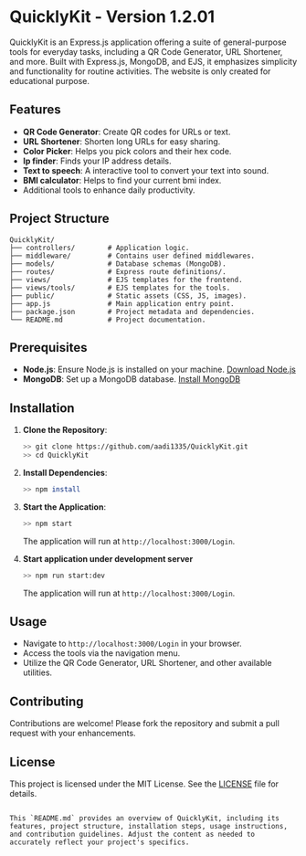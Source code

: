 # QuicklyKit - Version 1.2.01

QuicklyKit is an Express.js application offering a suite of general-purpose tools for everyday tasks,
including a QR Code Generator, URL Shortener, and more. Built with Express.js, MongoDB, and EJS, it emphasizes simplicity and functionality for routine activities. The website is only created for educational purpose.

## Features

- **QR Code Generator**: Create QR codes for URLs or text.
- **URL Shortener**: Shorten long URLs for easy sharing.
- **Color Picker**: Helps you pick colors and their hex code.
- **Ip finder**: Finds your IP address details.
- **Text to speech**: A interactive tool to convert your text into sound.
- **BMI calculator**: Helps to find your current bmi index.
- Additional tools to enhance daily productivity.

## Project Structure

```plaintext
QuicklyKit/
├── controllers/        # Application logic.
├── middleware/         # Contains user defined middlewares.
├── models/             # Database schemas (MongoDB).
├── routes/             # Express route definitions/.
├── views/              # EJS templates for the frontend.
├── views/tools/        # EJS templates for the tools.
├── public/             # Static assets (CSS, JS, images).
├── app.js              # Main application entry point.
├── package.json        # Project metadata and dependencies.
└── README.md           # Project documentation.
```

## Prerequisites

- **Node.js**: Ensure Node.js is installed on your machine. [Download Node.js](https://nodejs.org/)
- **MongoDB**: Set up a MongoDB database. [Install MongoDB](https://www.mongodb.com/try/download/community)

## Installation

1. **Clone the Repository**:

   ```bash
   >> git clone https://github.com/aadi1335/QuicklyKit.git
   >> cd QuicklyKit
   ```

2. **Install Dependencies**:

   ```bash
   >> npm install
   ```

4. **Start the Application**:

   ```bash
   >> npm start
   ```

   The application will run at `http://localhost:3000/Login`.

5. **Start application under development server**

   ```bash
   >> npm run start:dev
   ```

   The application will run at `http://localhost:3000/Login`.

## Usage

- Navigate to `http://localhost:3000/Login` in your browser.
- Access the tools via the navigation menu.
- Utilize the QR Code Generator, URL Shortener, and other available utilities.

## Contributing

Contributions are welcome! Please fork the repository and submit a pull request with your enhancements.

## License

This project is licensed under the MIT License. See the [LICENSE](LICENSE) file for details.
```

This `README.md` provides an overview of QuicklyKit, including its features, project structure, installation steps, usage instructions, and contribution guidelines. Adjust the content as needed to accurately reflect your project's specifics. 
